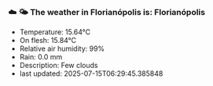 ### ☁️ 🌤️  The weather in Florianópolis is: Florianópolis

- Temperature: 15.64°C
- On flesh: 15.84°C
- Relative air humidity: 99%
- Rain: 0.0 mm
- Description: Few clouds
- last updated: 2025-07-15T06:29:45.385848
